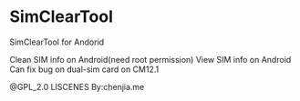 # SimClearTool
SimClearTool for Andorid

Clean SIM info on Android(need root permission)
View SIM info on Android
Can fix bug on dual-sim card on CM12.1

@GPL_2.0 LISCENES By:chenjia.me 
